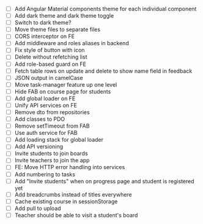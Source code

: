 - [ ] Add Angular Material components theme for each individual component
- [ ] Add dark theme and dark theme toggle
- [ ] Switch to dark theme?
- [ ] Move theme files to separate files
- [ ] CORS interceptor on FE
- [ ] Add middleware and roles aliases in backend
- [ ] Fix style of button with icon
- [ ] Delete without refetching list
- [ ] Add role-based guard on FE
- [ ] Fetch table rows on update and delete to show name field in feedback
- [ ] JSON output in camelCase
- [ ] Move task-manager feature up one level
- [ ] Hide FAB on course page for students
- [ ] Add global loader on FE
- [ ] Unify API services on FE
- [ ] Remove dto from repositories
- [ ] Add classes to PDO
- [ ] Remove setTimeout from FAB
- [ ] Use auth service for FAB
- [ ] Add loading stack for global loader
- [ ] Add API versioning
- [ ] Invite students to join boards
- [ ] Invite teachers to join the app
- [ ] FE: Move HTTP error handling into services
- [ ] Add numbering to tasks
- [ ] Add "Invite students" when on progress page and student is registered yet
- [ ] Add breadcrumbs instead of titles everywhere
- [ ] Cache existing course in sessionStorage
- [ ] Add pull to upload
- [ ] Teacher should be able to visit a student's board